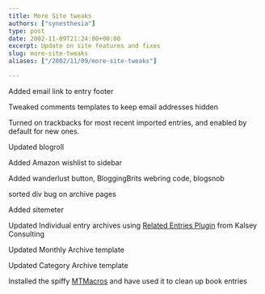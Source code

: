 ```yaml
---
title: More Site tweaks
authors: ["synesthesia"]
type: post
date: 2002-11-09T21:24:00+00:00
excerpt: Update on site features and fixes
slug: more-site-tweaks 
aliases: ["/2002/11/09/more-site-tweaks"]

---
```

Added email link to entry footer
  
Tweaked comments templates to keep email addresses hidden
  
Turned on trackbacks for most recent imported entries, and enabled by default for new ones.
  
Updated blogroll
  
Added Amazon wishlist to sidebar
  
Added wanderlust button, BloggingBrits webring code, blogsnob
  
sorted div bug on archive pages
  
Added sitemeter
  
Updated Individual entry archives using [Related Entries Plugin][1] from Kalsey Consulting
  
Updated Monthly Archive template
  
Updated Category Archive template
  
Installed the spiffy [MTMacros][2] and have used it to clean up book entries

 [1]: https://kalsey.com/blog/2002/07/related_entries_plugin.stm
 [2]: https://www.bradchoate.com/past/mtmacros.php